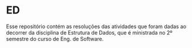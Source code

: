 # ED
Esse repositório contém as resoluções das atividades que foram dadas ao decorrer da disciplina de Estrutura de Dados, que é ministrada no 2º semestre do curso de Eng. de Software. 
